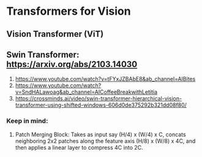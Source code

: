 # Transformers for Vision

## Vision Transformer (ViT)
## Swin Transformer: https://arxiv.org/abs/2103.14030
1) https://www.youtube.com/watch?v=tFYxJZBAbE8&ab_channel=AIBites  
2) https://www.youtube.com/watch?v=SndHALawoag&ab_channel=AICoffeeBreakwithLetitia
3) https://crossminds.ai/video/swin-transformer-hierarchical-vision-transformer-using-shifted-windows-606d0de375292b321dd08f80/
### Keep in mind:
1) Patch Merging Block: Takes as input say (H/4) x (W/4) x C, concats neighboring 2x2 patches along the feature axis (H/8) x (W/8) x 4C, and then applies a linear layer to compress 4C into 2C. 
